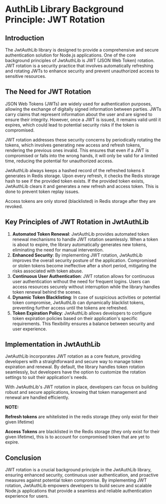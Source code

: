 # **AuthLib Library Background Principle: JWT Rotation**

## **Introduction**

The JwtAuthLib library is designed to provide a comprehensive and secure authentication solution for Node.js applications. One of the core background principles of JwtAuthLib is JWT (JSON Web Token) rotation. JWT rotation is a security practice that involves automatically refreshing and rotating JWTs to enhance security and prevent unauthorized access to sensitive resources.

## **The Need for JWT Rotation**

JSON Web Tokens (JWTs) are widely used for authentication purposes, allowing the exchange of digitally signed information between parties. JWTs carry claims that represent information about the user and are signed to ensure their integrity. However, once a JWT is issued, it remains valid until it expires, which could lead to potential security risks if the token is compromised.

JWT rotation addresses these security concerns by periodically rotating the tokens, which involves generating new access and refresh tokens, rendering the previous ones invalid. This ensures that even if a JWT is compromised or falls into the wrong hands, it will only be valid for a limited time, reducing the potential for unauthorized access.

JwtAuthLib always keeps a hashed record of the refreshed tokens it generates in Redis storage. Upon every refresh, it checks the Redis storage hash to see if the provided token exists. If the provided token exists, JwtAuthLib clears it and generates a new refresh and access token. This is done to prevent token replay issues.

Access tokens are only stored (blacklisted) in Redis storage after they are revoked.

## **Key Principles of JWT Rotation in JwtAuthLib**

1. **Automated Token Renewal**: JwtAuthLib provides automated token renewal mechanisms to handle JWT rotation seamlessly. When a token is about to expire, the library automatically generates new tokens, eliminating the need for manual intervention.
2. **Enhanced Security**: By implementing JWT rotation, JwtAuthLib improves the overall security posture of the application. Compromised or stolen tokens become ineffective after a short period, mitigating the risks associated with token abuse.
3. **Continuous User Authentication**: JWT rotation allows for continuous user authentication without the need for frequent logins. Users can access resources securely without interruption while the library handles token renewal behind the scenes.
4. **Dynamic Token Blacklisting**: In case of suspicious activities or potential token compromise, JwtAuthLib can dynamically blacklist tokens, preventing further access until the tokens are refreshed.
5. **Token Expiration Policy**: JwtAuthLib allows developers to configure token expiration policies based on their application's specific requirements. This flexibility ensures a balance between security and user experience.

## **Implementation in JwtAuthLib**

JwtAuthLib incorporates JWT rotation as a core feature, providing developers with a straightforward and secure way to manage token expiration and renewal. By default, the library handles token rotation seamlessly, but developers have the option to customize the rotation settings to suit their application's needs.

With JwtAuthLib's JWT rotation in place, developers can focus on building robust and secure applications, knowing that token management and renewal are handled efficiently.

**NOTE:**

**Refresh tokens** are whitelisted in the redis storage (they only exist for their given lifetime)

**Access Tokens** are blacklisted in the Redis storage (they only exist for their given lifetime), this is to account for compromised token that are yet to expire.

## **Conclusion**

JWT rotation is a crucial background principle in the JwtAuthLib library, ensuring enhanced security, continuous user authentication, and proactive measures against potential token compromise. By implementing JWT rotation, JwtAuthLib empowers developers to build secure and scalable Node.js applications that provide a seamless and reliable authentication experience for users.
